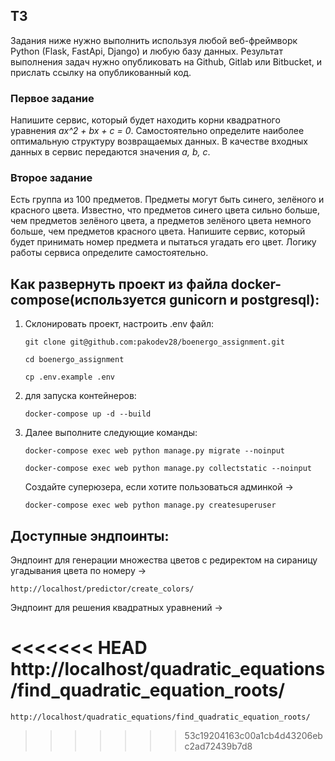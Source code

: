 ## ТЗ

Задания ниже нужно выполнить используя любой веб-фреймворк Python (Flask, FastApi, Django) и любую базу данных. Результат выполнения задач нужно опубликовать на Github, Gitlab или Bitbucket, и прислать ссылку на опубликованный код.

### Первое задание

Напишите сервис, который будет находить корни квадратного уравнения *ax^2 + bx + c = 0*. Самостоятельно определите наиболее оптимальную структуру возвращаемых данных.
В качестве входных данных в сервис передаются значения *a, b, c*.

### Второе задание

Есть группа из 100 предметов. Предметы могут быть синего, зелёного и красного цвета. Известно, что предметов синего цвета сильно больше, чем предметов зелёного цвета, а предметов зелёного цвета немного больше, чем предметов красного цвета. Напишите сервис, который будет принимать номер предмета и пытаться угадать его цвет. Логику работы сервиса определите самостоятельно.



## Как развернуть проект из файла docker-compose(используется gunicorn и postgresql):
1. Склонировать проект, настроить .env файл:
    ```
    git clone git@github.com:pakodev28/boenergo_assignment.git
    ```
    ```
    cd boenergo_assignment
    ```
    ```
    cp .env.example .env
    ```
2. для запуска контейнеров:
    ```
    docker-compose up -d --build
    ```
3. Далее выполните следующие команды:
    ```
    docker-compose exec web python manage.py migrate --noinput
    ```
    ```
    docker-compose exec web python manage.py collectstatic --noinput
    ```
    Создайте суперюзера, если хотите пользоваться админкой ->
    ```
    docker-compose exec web python manage.py createsuperuser
    ```

## Доступные эндпоинты:
   Эндпоинт для генерации множества цветов с редиректом на сираницу угадывания цвета по номеру ->
    
    
    http://localhost/predictor/create_colors/
    
   Эндпоинт для решения квадратных уравнений ->
   
<<<<<<< HEAD
    http://localhost/quadratic_equations/find_quadratic_equation_roots/
=======
    http://localhost/quadratic_equations/find_quadratic_equation_roots/
>>>>>>> 53c19204163c00a1cb4d43206ebc2ad72439b7d8
